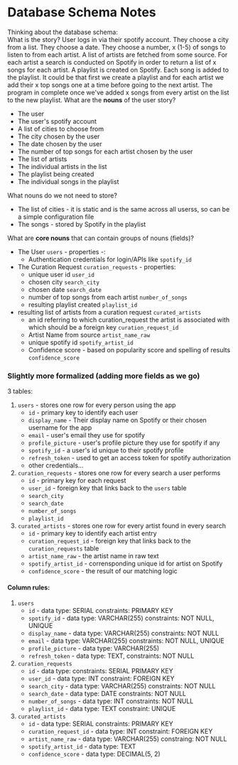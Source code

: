 # Database Schema Notes

Thinking about the database schema:  
What is the story?
User logs in via their spotify account. They choose a city from a list. They choose a date. They choose a number, x (1-5) of songs to listen to from each artist. A list of artists are fetched from some source. For each artist a search is conducted on Spotify in order to return a list of x songs for each artist. A playlist is created on Spotify. Each song is added to the playlist. It could be that first we create a playlist and for each artist we add their x top songs one at a time before going to the next artist. The program in complete once we've added x songs from every artist on the list to the new playlist.
What are the **nouns** of the user story?
* The user
* The user's spotify account
* A list of cities to choose from
* The city chosen by the user
* The date chosen by the user
* The number of top songs for each artist chosen by the user
* The list of artists
* The individual artists in the list
* The playlist being created
* The individual songs in the playlist  

What nouns do we not need to store?  
* The list of cities - it is static and is the same across all userss, so can be a simple configuration file
* The songs - stored by Spotify in the playlist

What are **core nouns** that can contain groups of nouns (fields)?  
* The User `users` - properties -:
    * Authentication credentials for login/APIs like `spotify_id`
* The Curation Request `curation_requests` - properties:
    * unique user id `user_id`
    * chosen city `search_city`
    * chosen date `search_date`
    * number of top songs from each artist `number_of_songs`
    * resulting playlist created `playlist_id`
* resulting list of artists from a curation request `curated_artists`
    * an id referring to which curation_request the artist is associated with which should be a foreign key `curation_request_id`
    * Artist Name from source `artist_name_raw`
    * unique spotify id `spotify_artist_id`
    * Confidence score - based on popularity score and spelling of results `confidence_score`

### Slightly more formalized (adding more fields as we go)
3 tables:  
1. `users` - stores one row for every person using the app
    * `id` - primary key to identify each user
    * `display_name` - Their display name on Spotify or their chosen username for the app
    * `email` - user's email they use for spotify
    * `profile_picture` - user's profile picture they use for spotify if any
    * `spotify_id` - a user's id unique to their spotify profile
    * `refresh_token` - used to get an access token for spotify authorization
    * other credentials...
2. `curation_requests` - stores one row for every search a user performs
    * `id` - primary key for each request
    * `user_id` - foreign key that links back to the `users` table
    * `search_city`
    * `search_date`
    * `number_of_songs`
    * `playlist_id`
3. `curated_artists` - stores one row for every artist found in every search
    * `id` - primary key to identify each artist entry
    * `curation_request_id` - foreign key that links back to the `curation_requests` table
    * `artist_name_raw` - the artist name in raw text
    * `spotify_artist_id` - corrensponding unique id for artist on Spotify
    * `confidence_score` - the result of our matching logic

#### Column rules:
1. `users`
    * `id` - data type: SERIAL constraints: PRIMARY KEY
    * `spotify_id` - data type: VARCHAR(255) constraints: NOT NULL, UNIQUE
    * `display_name` - data type: VARCHAR(255) constraints: NOT NULL
    * `email` - data type: VARCHAR(255) constraints: NOT NULL, UNIQUE
    * `profile_picture` - data type: VARCHAR(255)
    * `refresh_token` - data type: TEXT, constraints: NOT NULL
2. `curation_requests`
    * `id` - data type: constraints: SERIAL PRIMARY KEY
    * `user_id` - data type: INT constraint: FOREIGN KEY
    * `search_city` - data type: VARCHAR(255) constraints: NOT NULL
    * `search_date` - data type: DATE constraints: NOT NULL
    * `number_of_songs` - data type: INT constraints: NOT NULL
    * `playlist_id` - data type: TEXT constraint: UNIQUE
3. `curated_artists`
    * `id` - data type: SERIAL constraints: PRIMARY KEY
    * `curation_request_id` - data type: INT constraint: FOREIGN KEY
    * `artist_name_raw` - data type: VARCHAR(255) constraing: NOT NULL
    * `spotify_artist_id` - data type: TEXT
    * `confidence_score` - data type: DECIMAL(5, 2)


